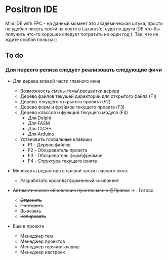 # Positron IDE 
Mini IDE with FPC - на данный момент это академическая штука, просто не удобно писать проги на ноуте в Lazarus'e, 
судя по други IDE что-бы получить что-то хорошее следует потратить не один год (: Так, что не ждите особой пользы (:

## To do 
### Для первого релиза следует реализовать следующие фичи

- Для дерева влевой части главного окна:
  - Возможность смены темы\расцветки дерева 
  - Дерево файлов текущей директории для открытого файла (F1)
  - Дерево текущего открытого проекта (F2)
  - Дерево форм и фрэймов текущего проекта (F3)
  - Дерево классов и функций текущего модуля (F4)     
    - Для Delphi
    - Для FASM
    - Для C\C++ 
    - Для Arduino
  - Установить глобальные клавиши 
    - F1 - Дерево файлов
    - F2 - Обозреватель проекта
    - F3 - Обозреватель форм\фреймов
    - F4 - Структура текущего юнита 
    
    
- Миникарта редактора в правой части главного окна:
  - Разработать кросплатформенный компонент
 
  
- ~~Автоматическое обновление пунктов меню @Правка~~ -> : Готово
  - ~~Отменить~~
  - ~~Повторить~~
  - ~~Вырезать~~
  - ~~Копировать~~ 
  
  
- Ещё в проекте 
  - Менеджер тем
  - Менеджер проектов
  - Менеджер горячих клавиш
  - Менеджер настроек

